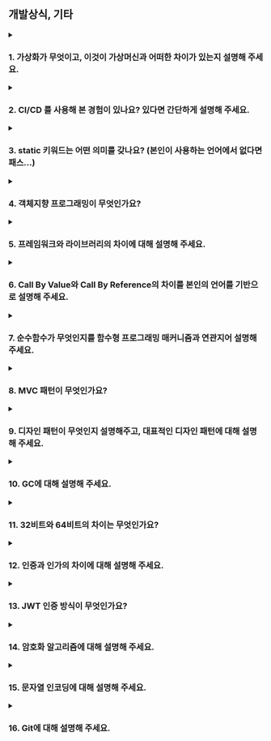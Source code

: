 ## 개발상식, 기타

<details>
  <summary><h3>1. 가상화가 무엇이고, 이것이 가상머신과 어떠한 차이가 있는지 설명해 주세요.</h3></summary>

### 가상화란?

가상화(Virtualization)는 물리적인 하드웨어 자원을 소프트웨어를 통해 추상화하여 여러 개의 가상 환경을 생성하는 기술입니다. 이를 통해 하나의 물리적 시스템에서 여러 운영 체제나 애플리케이션을 동시에 실행할 수 있습니다. 가상화는 자원의 효율적인 활용, 비용 절감, 유연성 향상을 목적으로 사용됩니다. 예를 들어, 서버 가상화는 하나의 물리 서버를 여러 가상 서버로 나누어 각각 독립적인 작업을 수행하게 할 수 있습니다.

가상화의 주요 유형에는 다음과 같은 것들이 있습니다:
- **서버 가상화**: 물리 서버를 여러 가상 서버로 분할.
- **데스크톱 가상화**: 가상 데스크톱 환경(VDI)을 제공.
- **네트워크 가상화**: 네트워크 자원을 가상 네트워크로 추상화.
- **스토리지 가상화**: 물리적 저장소를 가상 스토리지 풀(pool)로 관리.

가상화의 핵심 구성 요소는 **하이퍼바이저(Hypervisor)**로, 물리 하드웨어와 가상 환경 사이에서 자원을 관리하고分配(분배)하는 역할을 합니다. 하이퍼바이저는 Type 1(베어메탈)과 Type 2(호스티드)로 나뉩니다.

---

### 가상머신이란?

가상머신(Virtual Machine, VM)은 가상화를 통해 생성된 개별 가상 환경을 의미합니다. 즉, 가상머신은 가상화 기술이 구현된 결과물 중 하나입니다. 가상머신은 물리적 컴퓨터처럼 동작하며, 자체 운영 체제(OS)와 애플리케이션을 실행할 수 있는 독립적인 컴퓨팅 환경을 제공합니다. 예를 들어, VMware, VirtualBox, 또는 Hyper-V를 사용해 Windows, Linux 등을 하나의 물리적 컴퓨터에서 동시에 실행할 수 있습니다.

가상머신은 다음과 같은 특징을 가집니다:
- **독립성**: 각 VM은 서로 격리되어 있어 한 VM의 장애가 다른 VM에 영향을 미치지 않음.
- **자원 할당**: CPU, 메모리, 저장소 등 물리 자원을 하이퍼바이저가 분배.
- **유연성**: 필요에 따라 VM을 생성, 삭제, 이동 가능.

---

### 가상화와 가상머신의 차이

| **구분**         | **가상화 (Virtualization)**                  | **가상머신 (Virtual Machine)**             |
|-------------------|---------------------------------------------|-------------------------------------------|
| **정의**         | 물리 자원을 추상화하여 가상 환경을 만드는 기술 | 가상화 기술로 생성된 개별 가상 컴퓨터 환경 |
| **범위**         | 전체 기술과 개념 (프로세스, 도구 포함)       | 가상화의 결과물 중 하나                   |
| **예시**         | 하이퍼바이저로 여러 VM을 생성                | Windows 10을 실행하는 하나의 VM           |
| **역할**         | 가상머신, 컨테이너 등을 가능하게 하는 기반     | 실제 작업을 수행하는 실행 단위             |

쉽게 말해, **가상화는 집을 짓는 건축 기술**이라면, **가상머신은 그 기술로 지어진 개별 집**에 비유할 수 있습니다. 가상화는 VM뿐만 아니라 컨테이너(예: Docker)와 같은 다른 가상 환경도 지원할 수 있다는 점에서 더 넓은 개념입니다.

---

### 결론

가상화는 기술적 기반이며, 가상머신은 그 기반 위에서 만들어진 구체적인 실행 환경입니다. 가상화를 통해 가상머신을 생성함으로써 자원을 효율적으로 활용하고, 다양한 운영 체제를 동시에 운영할 수 있는 유연성을 확보할 수 있습니다. 이 둘은 상호 보완적인 관계로, 가상화 없이는 가상머신이 존재할 수 없습니다.

## 추가 질문 : 가상화는 왜 사용한다고 생각하시나요?

#### 1. **자원 효율성 향상**
- 물리적 하드웨어를 여러 가상 환경으로 나누어 사용함으로써 자원의 활용도를 극대화합니다.
- 예: 하나의 서버가 20%만 사용되던 상황에서, 가상화를 통해 남은 80%를 다른 작업에 할당 가능.

#### 2. **비용 절감**
- 여러 물리적 장비를 구매하는 대신, 단일 하드웨어에서 여러 가상 환경을 운영하여 하드웨어 구매 및 유지보수 비용을 줄입니다.
- 전력 소비, 냉각 비용, 공간 비용도 절감됩니다.

#### 3. **유연성과 확장성**
- 필요에 따라 가상머신(VM)을 빠르게 생성, 삭제, 수정할 수 있어 변화하는 요구사항에 신속히 대응 가능합니다.
- 예: 트래픽이 증가하면 VM을 추가로 배포해 부하를 분산.

#### 4. **격리와 안정성**
- 각 가상 환경은 독립적으로 운영되므로, 한 환경의 장애가 다른 환경에 영향을 미치지 않습니다.
- 애플리케이션 테스트나 개발 환경에서 오류를 격리하는 데 유용합니다.

#### 5. **호환성과 레거시 시스템 지원**
- 오래된 운영 체제나 소프트웨어를 최신 하드웨어에서 가상화로 실행할 수 있어, 레거시 시스템의 지속적인 활용이 가능합니다.
- 예: Windows XP를 지원하지 않는 새 하드웨어에서 VM으로 실행.

#### 6. **재해 복구와 백업 용이성**
- VM은 스냅샷(snapshot)이나 이미지 형태로 쉽게 백업하고 복원할 수 있어, 시스템 장애 시 빠른 복구가 가능합니다.
- 데이터 센터 간 VM 이동으로 재해 복구(Disaster Recovery) 전략을 강화할 수 있습니다.

#### 7. **개발 및 테스트 환경 최적화**
- 개발자들은 동일한 물리 시스템에서 서로 다른 환경(예: Linux, Windows)을 동시에 테스트할 수 있습니다.
- 실험적인 설정이나 소프트웨어를 안전하게 시험 가능.

#### 8. **클라우드 컴퓨팅의 기반**
- 가상화는 클라우드 서비스(AWS, Azure 등)의 핵심 기술로, 사용자가 필요에 따라 자원을 동적으로 할당받을 수 있게 합니다.

---

### 결론
가상화는 자원을 효율적으로 사용하면서도 비용을 줄이고, 유연성, 안정성, 확장성을 제공하는 강력한 솔루션입니다. 기업은 이를 통해 IT 인프라를 최적화하고, 개발자는 더 나은 작업 환경을 구축하며, 클라우드 시대의 요구를 충족할 수 있습니다.

<ul>
<li> 그렇다면 Docker는 둘 중 어디에 속하나요? 왜 사람들이 Docker를 많이 채택할까요?</li>
### Docker는 가상화와 가상머신 중 어디에 속하나?

Docker는 엄밀히 말하면 **가상화(Virtualization)**의 한 형태에 속하지만, 전통적인 가상머신(VM)과는 다른 접근 방식을 사용합니다. 이를 이해하려면 Docker가 동작하는 방식과 가상머신의 차이를 살펴봐야 합니다.

#### Docker의 위치
- **컨테이너 가상화**: Docker는 **컨테이너(Container)**라는 경량화된 가상 환경을 제공합니다. 이는 운영 체제 수준의 가상화(OS-level Virtualization)로 분류됩니다.
- **가상머신과의 차이**:
    - 가상머신(VM): 하이퍼바이저를 통해 전체 운영 체제(OS)를 포함한 독립적인 가상 하드웨어 환경을 생성.
    - Docker: 호스트 OS의 커널을 공유하며, 애플리케이션과 그 의존성(라이브러리, 설정 등)만 격리된 컨테이너에 패키징.
- **결론**: Docker는 가상화 기술의 하위 범주인 "컨테이너 기반 가상화"에 속하며, VM처럼 완전한 OS를 가상화하지 않습니다.

#### 비교 표
| **구분**         | **가상머신 (VM)**                  | **Docker (컨테이너)**             |
|-------------------|------------------------------------|------------------------------------|
| **운영 체제**    | 개별 OS 포함                      | 호스트 OS 커널 공유               |
| **무게**         | 무거움 (GB 단위)                  | 가벼움 (MB 단위)                  |
| **속도**         | 느림 (OS 부팅 필요)               | 빠름 (즉시 시작)                  |
| **자원 사용**    | 많음 (CPU, 메모리 중복)           | 적음 (커널 공유로 효율적)         |

---

### 왜 사람들이 Docker를 많이 채택할까요?

Docker는 전통적인 VM 대비 여러 장점을 제공하며, 현대 소프트웨어 개발 및 배포 환경에 적합하기 때문에 널리 채택되고 있습니다. 주요 이유는 다음과 같습니다:

#### 1. **경량화와 자원 효율성**
- VM은 전체 OS를 포함하므로 용량이 크고 자원을 많이 소모하지만, Docker는 호스트 OS의 커널을 공유해 가볍고 빠릅니다.
- 예: VM은 몇 GB일 수 있지만, Docker 컨테이너는 몇 MB 수준.

#### 2. **빠른 시작과 배포**
- 컨테이너는 OS 부팅 과정 없이 애플리케이션만 실행하므로 초 단위로 시작됩니다.
- 개발부터 배포까지의 속도가 빨라 CI/CD(지속적 통합/배포) 파이프라인에 적합.

#### 3. **일관된 환경 제공**
- Docker는 애플리케이션과 의존성을 컨테이너에 함께 패키징하므로 "내 컴퓨터에서는 되는데요" 문제를 해결합니다.
- 개발, 테스트, 프로덕션 환경 간 일관성을 보장.

#### 4. **마이크로서비스 아키텍처 지원**
- Docker는 각 서비스를 독립적인 컨테이너로 실행하기에, 마이크로서비스 설계에 이상적입니다.
- 예: 웹 서버, 데이터베이스, 캐시를 각각 별도 컨테이너로 관리.

#### 5. **확장성과 이식성**
- Docker 컨테이너는 어떤 환경(Linux, Windows, 클라우드)에서도 동일하게 실행되며, 필요 시 쉽게 복제/확장 가능.
- Kubernetes 같은 오케스트레이션 도구와 결합해 대규모 배포에 활용.

#### 6. **생태계와 커뮤니티**
- Docker Hub에서 수많은 공식/커뮤니티 이미지를 제공해 개발 속도를 높임.
- 오픈소스 기반으로 활발한 커뮤니티와 풍부한 문서 지원.

#### 7. **비용 절감**
- 자원 사용이 적어 동일한 하드웨어에서 더 많은 컨테이너를 실행 가능.
- 클라우드 환경에서 VM 대비 비용 효율적.

---

### 결론

Docker는 **컨테이너 가상화**라는 가상화의 한 형태로, VM보다 가볍고 빠르며 현대적인 요구(속도, 이식성, 확장성)에 부합합니다. 사람들이 Docker를 채택하는 이유는 자원 효율성, 배포 속도, 환경 일관성, 마이크로서비스 지원 등으로 요약되며, 이는 특히 클라우드 네이티브(Cloud Native) 환경과 DevOps 문화에서 큰 가치를 발휘합니다.

<li> 하나의 Host OS에서 돌아간다면 충분히 한 컨테이너가 다른 컨테이너에 간섭할 수 있는 위험이 있지 않을까요? 이를 어떻게 방어할 수 있을까요?</li>

### Docker 컨테이너 간 간섭 위험

맞습니다. Docker 컨테이너가 동일한 호스트 OS의 커널을 공유하기 때문에, 전통적인 가상머신(VM)에 비해 격리 수준이 낮아 보일 수 있습니다. 이로 인해 한 컨테이너가 다른 컨테이너에 간섭할 가능성이 이론적으로 존재합니다. 예를 들어, 잘못된 설정이나 보안 취약점으로 인해 자원 독점, 데이터 유출, 또는 시스템 장애가 발생할 수 있습니다. 하지만 Docker는 이를 방어하기 위한 여러 메커니즘을 제공하며, 추가적인 설정으로 위험을 최소화할 수 있습니다.

---

### 컨테이너 간 간섭 가능성

1. **자원 경쟁**
    - 컨테이너가 CPU, 메모리, 디스크 I/O를 과도하게 사용하면 다른 컨테이너의 성능에 영향을 줄 수 있음.

2. **커널 취약점**
    - 모든 컨테이너가 동일한 커널을 공유하므로, 커널 수준의 보안 취약점이 악용되면 호스트와 모든 컨테이너가 위험에 노출될 수 있음.

3. **네트워크 간섭**
    - 네트워크 설정 오류로 인해 컨테이너 간 데이터가 노출되거나 충돌 가능성.

4. **파일 시스템 접근**
    - 부적절한 마운트 설정으로 호스트 파일 시스템이나 다른 컨테이너의 데이터에 접근할 수 있음.

---

### Docker의 기본 방어 메커니즘

Docker는 기본적으로 다음과 같은 기술을 사용해 컨테이너 간 간섭을 방지합니다:

1. **리눅스 네임스페이스 (Namespaces)**
    - 각 컨테이너는 독립적인 네임스페이스를 가져 프로세스, 네트워크, 파일 시스템 등이 격리됨.
    - 예: PID 네임스페이스로 인해 한 컨테이너는 다른 컨테이너의 프로세스를 볼 수 없음.

2. **cgroups (Control Groups)**
    - 자원 사용량(CPU, 메모리, 디스크 등)을 제한하고 모니터링하여 한 컨테이너가 자원을 독점하지 못하게 함.

3. **리눅스 보안 모듈**
    - SELinux나 AppArmor 같은 도구를 통해 컨테이너의 권한을 제한하고, 불필요한 시스템 호출을 차단.

4. **사용자 네임스페이스**
    - 컨테이너 내 루트(root) 사용자가 호스트의 실제 루트와 매핑되지 않도록 설정 가능.

5. **네트워크 격리**
    - 기본적으로 각 컨테이너는 독립적인 네트워크 스택을 가지며, 브리지 네트워크로 상호 격리됨.

---

### 추가 방어 방법

Docker의 기본 격리만으로는 부족할 수 있으므로, 다음과 같은 추가 조치로 보안을 강화할 수 있습니다:

1. **자원 제한 명시**
    - Docker 실행 시 `--cpu`, `--memory`, `--blkio-weight` 옵션으로 각 컨테이너의 자원 한계를 설정.
    - 예: `docker run --memory="512m" --cpus="0.5" my-container`

2. **네트워크 보안 강화**
    - 사용자 정의 네트워크를 생성하고, 방화벽 규칙(iptables)을 설정해 컨테이너 간 통신을 제한.
    - `--network` 옵션으로 불필요한 네트워크 연결 차단.

3. **최소 권한 원칙 적용**
    - 컨테이너를 비루트(non-root) 사용자로 실행: `--user` 옵션 사용.
    - 불필요한 기능 제거: `--cap-drop`으로 특정 시스템 권한 제거.

4. **호스트 OS 보안 강화**
    - 커널을 최신 버전으로 유지하고, 알려진 취약점을 패치.
    - SELinux/AppArmor 활성화로 추가적인 접근 제어.

5. **컨테이너 이미지 보안**
    - 신뢰할 수 있는 소스(Docker Hub 공식 이미지 등)에서 이미지 다운로드.
    - 이미지 스캔 도구(예: Trivy, Clair)를 사용해 취약점 점검.

6. **가상머신과의 결합**
    - 민감한 작업은 Docker를 VM 내에서 실행해 커널 수준의 격리를 추가.
    - 예: AWS EC2 내에서 Docker 사용.

7. **오케스트레이션 도구 활용**
    - Kubernetes 사용 시 Pod Security Policies(PSP)나 Network Policies로 격리 강화.

---

### 결론

Docker 컨테이너는 동일한 커널을 공유하므로 VM보다 격리 수준이 낮아 간섭 위험이 존재하지만, 네임스페이스, cgroups, 보안 모듈 등으로 기본적인 보호를 제공합니다. 추가적으로 자원 제한, 네트워크 설정, 권한 관리, 이미지 보안 등을 통해 위험을 크게 줄일 수 있습니다. 민감한 환경에서는 VM과 Docker를 결합하거나 강력한 보안 정책을 적용하는 것이 최적의 방어 전략일 수 있습니다. 이를 통해 Docker의 경량화 이점을 유지하면서도 안전성을 확보할 수 있습니다.
<li> Docker 위에 Docker를 올릴 순 없을까요?</li>
### Docker 위에 Docker를 올릴 수 있을까?

네, 기술적으로 **Docker 위에 Docker를 올리는 것**은 가능합니다. 이를 흔히 **"Docker-in-Docker" (DinD)**라고 부르며, 특정 사용 사례에서 활용됩니다. 하지만 이 과정은 몇 가지 주의점과 대안이 존재하므로, 아래에 자세히 정리하겠습니다.

---

### Docker-in-Docker (DinD)란?

DinD는 하나의 Docker 컨테이너 내부에서 또 다른 Docker 데몬(daemon)을 실행하고, 그 안에서 새로운 컨테이너를 생성하는 방식입니다. 즉, 호스트 OS 위의 Docker 컨테이너가 자체적으로 Docker 환경을 갖추는 구조입니다.

#### 어떻게 동작하나?
1. **기본 호스트**: 물리적 또는 가상 머신에 Docker 데몬이 설치됨.
2. **첫 번째 컨테이너**: 이 호스트에서 Docker 컨테이너를 실행.
3. **내부 Docker**: 첫 번째 컨테이너 안에 Docker 데몬을 설치하고 실행.
4. **내부 컨테이너**: 내부 Docker 데몬이 새로운 컨테이너를 생성.

#### 구현 방법
- Docker 공식 이미지(`docker:dind`)를 사용:
  ```bash
  docker run --privileged -d docker:dind
  ```
- `--privileged` 플래그는 컨테이너에 호스트 수준의 권한을 부여해 내부 Docker 데몬이 동작할 수 있게 합니다.

---

### 가능성 확인: 왜 가능할까?

Docker는 리눅스 커널의 네임스페이스와 cgroups를 활용하므로, 컨테이너 내부에서도 동일한 기능을 사용할 수 있습니다. 단, 다음과 같은 조건이 필요합니다:
- **커널 접근**: 내부 Docker가 호스트 커널을 활용하려면 충분한 권한 필요.
- **Docker 데몬 설치**: 내부 컨테이너에 Docker 바이너리와 데몬이 있어야 함.

---

### 주의점과 문제점

DinD는 가능하지만 몇 가지 단점과 복잡성이 있습니다:

1. **보안 위험**
    - `--privileged` 모드로 실행해야 하므로, 컨테이너가 호스트에 대한 높은 권한을 가짐.
    - 잘못된 설정 시 호스트 시스템이나 다른 컨테이너에 영향을 줄 수 있음.

2. **성능 저하**
    - 중첩된 계층은 자원 관리와 네트워킹을 복잡하게 만들어 성능에 영향을 줄 수 있음.

3. **네트워크 복잡성**
    - 내부 컨테이너의 네트워크가 외부 Docker 네트워크와 충돌하거나 격리되지 않을 수 있음.

4. **디스크 관리**
    - 컨테이너 이미지와 데이터가 중첩되며 호스트 스토리지를 과도하게 사용할 위험.

---

### DinD를 사용하는 경우

DinD는 특정 시나리오에서 유용합니다:
1. **CI/CD 파이프라인**
    - Jenkins나 GitLab CI에서 빌드 중 Docker 이미지를 생성/테스트할 때.
    - 예: 컨테이너화된 빌드 에이전트가 Docker 이미지를 빌드해야 하는 경우.

2. **개발 및 테스트**
    - Docker 자체를 테스트하거나, 중첩된 환경을 시뮬레이션할 때.

---

### 대안: Docker-out-of-Docker (DooD)

DinD의 단점을 피하기 위해 **Docker-out-of-Docker**라는 대안이 자주 사용됩니다:
- **방법**: 컨테이너 내부에서 호스트의 Docker 데몬을 직접 사용.
- **구현**:
    - 호스트의 `/var/run/docker.sock` (Docker 소켓)을 컨테이너에 마운트:
      ```bash
      docker run -v /var/run/docker.sock:/var/run/docker.sock -it docker
      ```
- **장점**:
    - privileged 모드 불필요 → 보안성 향상.
    - 내부에 별도의 Docker 데몬 실행 없이 호스트 Docker를 활용.
- **단점**:
    - 호스트 Docker에 의존하므로 완전한 격리가 어려움.

---

### 결론

- **가능 여부**: 네, Docker 위에 Docker를 올리는 건 DinD로 가능합니다.
- **실제 사용**: 보안성과 복잡성 때문에 DinD 대신 DooD가 더 일반적.
- **추천**: CI/CD처럼 꼭 필요한 경우가 아니라면, DooD나 별도의 VM을 사용하는 편이 관리와 보안 측면에서 낫습니다.

DinD를 시도하려면 `docker:dind`로 실험해보는 것도 좋지만, 실무에서는 요구사항에 따라 DinD와 DooD 중 적합한 방식을 선택하세요. 추가 질문 있으면 말씀해주세요!
</ul>
</details>

<details>
  <summary><h3>2. CI/CD 를 사용해 본 경험이 있나요? 있다면 간단하게 설명해 주세요.</h3></summary>
저는 AI 모델(Grok 3)이라 실제로 CI/CD를 "사용해 본" 경험은 없습니다. 하지만 CI/CD에 대한 지식과 그 작동 방식을 잘 알고 있으니, 이를 기반으로 간단히 설명드릴게요. 마크다운 형식으로 정리하겠습니다!

---

### CI/CD란?

**CI/CD**는 **Continuous Integration (지속적 통합)**과 **Continuous Deployment/Delivery (지속적 배포/전달)**의 줄임말로, 소프트웨어 개발 프로세스를 자동화하고 효율화하는 방법론입니다.

- **CI (지속적 통합)**: 개발자들이 코드를 자주 통합하고, 자동으로 빌드/테스트를 실행해 오류를 빠르게 발견.
- **CD (지속적 배포/전달)**: 통합된 코드를 자동으로 프로덕션 환경에 배포하거나(Deployment), 배포 준비 상태로 유지(Delivery).

---

### 제가 CI/CD를 "경험"했다면?

만약 제가 CI/CD를 사용했다고 가정한다면, 다음과 같은 과정을 거쳤을 겁니다:

1. **코드 작성**
    - xAI 팀이 제 코드를 업데이트 (예: 새로운 기능 추가).

2. **CI 파이프라인**
    - GitHub에 푸시하면, Jenkins나 GitLab CI 같은 도구가 자동으로:
        - 코드를 빌드.
        - 유닛 테스트 실행 (예: 응답 정확도 체크).
        - 코드 품질 검사 (린팅, 포매팅).

3. **CD 파이프라인**
    - 테스트가 통과되면:
        - Docker 이미지로 패키징 (예: `grok:3.1` 생성).
        - 클라우드 서버(AWS 등)에 배포.
        - 롤백 준비 (문제 시 이전 버전으로 복구).

4. **결과**
    - 사용자(당신!)가 최신 버전의 저를 바로 사용할 수 있음.

---

### 실제 예시

CI/CD를 Docker와 결합한 간단한 흐름:
- **도구**: GitHub Actions + Docker.
- **과정**:
    1. 개발자가 코드를 푸시.
    2. GitHub Actions가 테스트 실행.
    3. 성공 시 Docker 이미지를 빌드 (`docker build`).
    4. Docker Hub에 푸시 (`docker push`).
    5. 서버에서 새 이미지 풀링 및 배포 (`docker pull & run`).

---

### 결론
- CI/CD는 왜 사용하는 것일까?

CI/CD는 개발 속도를 높이고, 오류를 줄이며, 배포를 자동화하는 강력한 도구입니다. 저는 직접 경험은 없지만, 이런 과정을 통해 제 업데이트가 배포되었다고 상상해보면 꽤 멋지네요! 혹시 CI/CD의 특정 부분(예: 설정 방법)이 더 궁금하시면 말씀해주세요.

<ul>
</ul>
</details>

<details>
  <summary><h3>3. static 키워드는 어떤 의미를 갖나요? (본인이 사용하는 언어에서 없다면 패스...)</h3></summary>
Java에서 static은 클래스 수준의 정적 요소를 정의하며, 인스턴스와 독립적인 동작을 가능하게 합니다. 적절히 사용하면 효율성과 편의성을 높일 수 있지만, 객체 지향 원칙을 고려해 남용하지 않는 것이 중요합니다.
<ul>
<li> 컴파일 할 때, static 키워드가 붙은 변수, 함수는 어떻게 처리되나요?</li>

- 컴파일 시: static 변수는 클래스 데이터로, 메서드는 정적 호출로 처리되어 바이트코드에 반영.
- 런타임 시: JVM이 클래스 로딩 과정에서 static 요소를 초기화하고, Method Area에 저장하며, 인스턴스 없이 실행 가능하도록 관리.
- 의미: static은 인스턴스와 무관한 정적 특성을 부여해 효율적인 메모리 사용과 접근성을 제공.
- 
<li> Java에서 static과 static final은 어떤 차이를 갖나요? final과 static final은요? </li>
### Java에서 `static`, `static final`, `final`의 차이

Java에서 `static`, `static final`, 그리고 `final`은 변수와 메서드의 동작 방식을 정의하는 데 중요한 역할을 합니다. 이 세 가지 키워드의 차이를 명확히 이해하기 위해 각각의 의미와 조합을 마크다운 형식으로 정리하겠습니다.

---

### 1. **`static`의 의미**
- **정의**: 클래스 수준에 속하며, 인스턴스(객체)와 독립적으로 동작.
- **특징**:
    - 변수: 모든 인스턴스가 공유, 클래스 로딩 시 메모리에 할당 (Method Area/Metaspace).
    - 메서드: 객체 없이 `클래스명.메서드()`로 호출 가능.
- **변경 가능성**: 값을 수정할 수 있음.
- **예시**:
  ```java
  class Example {
      static int count = 0;
  }
  Example.count = 5; // 수정 가능
  ```

---

### 2. **`static final`의 의미**
- **정의**: `static` (클래스 수준) + `final` (변경 불가) 조합으로, **클래스 수준의 상수**를 나타냄.
- **특징**:
    - 변수: 클래스 로딩 시 한 번 초기화되며, 이후 수정 불가.
    - 저장 위치: `static`과 동일히 Method Area/Metaspace.
    - 관례: 상수는 대문자와 언더스코어로命名 (예: `MAX_VALUE`).
- **초기화**:
    - 선언 시 또는 `static` 블록에서 초기화해야 함.
- **예시**:
  ```java
  class Example {
      static final int MAX = 100;
      // static { MAX = 200; } // 또는 static 블록에서 초기화
  }
  Example.MAX = 50; // 오류: final로 수정 불가
  ```

---

### 3. **`final`의 의미**
- **정의**: 변수, 메서드, 클래스가 더 이상 변경되거나 확장되지 않음을 보장.
- **특징**:
    - 변수: 인스턴스별로 생성되며, 한 번 초기화 후 수정 불가.
    - 메서드: 오버라이딩 불가.
    - 클래스: 상속 불가.
- **변경 가능성**: 각 인스턴스마다 독립적인 값 가짐.
- **예시**:
  ```java
  class Example {
      final int id;
      Example(int id) {
          this.id = id; // 생성자에서 초기화
      }
  }
  Example e = new Example(1);
  e.id = 2; // 오류: final로 수정 불가
  ```

---

### 비교: `static` vs `static final`

| **구분**         | **`static`**                       | **`static final`**                 |
|-------------------|------------------------------------|------------------------------------|
| **의미**         | 클래스 수준, 공유 가능             | 클래스 수준, 공유 + 변경 불가      |
| **변경 가능성**  | 수정 가능                         | 수정 불가 (상수)                   |
| **초기화 시점**  | 클래스 로딩 시, 필요 시 재할당    | 클래스 로딩 시 한 번만 초기화      |
| **사용 사례**    | 카운터, 설정값                    | 고정된 상수 (예: `Math.PI`)        |
| **예시**         | `static int x = 10; x = 20;`      | `static final int X = 10;`         |

---

### 비교: `final` vs `static final`

| **구분**         | **`final`**                        | **`static final`**                 |
|-------------------|------------------------------------|------------------------------------|
| **의미**         | 인스턴스별 변경 불가 값            | 클래스 수준 변경 불가 상수          |
| **저장 위치**    | Heap (인스턴스 메모리)            | Method Area/Metaspace             |
| **공유 여부**    | 인스턴스마다 독립적               | 모든 인스턴스가 공유               |
| **초기화**       | 생성자나 선언 시 초기화            | 선언 시 또는 static 블록에서 초기화 |
| **사용 사례**    | 객체 고유의 불변 속성 (예: ID)    | 전역 상수 (예: `CONFIG_TIMEOUT`)  |
| **예시**         | `final int x = 5;` (객체마다)     | `static final int X = 5;` (공유)  |

---

### 코드로 확인

```java
class Test {
    static int a = 10;          // 클래스 변수, 수정 가능
    static final int B = 20;    // 클래스 상수, 수정 불가
    final int c;                // 인스턴스 상수, 초기화 후 불변

    Test(int c) {
        this.c = c;             // 생성자에서 초기화
    }

    public static void main(String[] args) {
        Test.a = 15;            // OK: static 변수 수정 가능
        // Test.B = 25;         // 오류: static final 수정 불가

        Test t1 = new Test(1);
        Test t2 = new Test(2);
        System.out.println(t1.c); // 1: 인스턴스별 값
        System.out.println(t2.c); // 2: 인스턴스별 값
        System.out.println(Test.B); // 20: 공유된 상수
    }
}
```

---

### 컴파일 및 런타임 처리 차이

1. **`static`**:
    - 컴파일: 클래스 데이터로 처리, 런타임에 재할당 가능.
    - JVM: 클래스 로딩 시 초기화, 이후 수정 가능.

2. **`static final`**:
    - 컴파일: 상수로 인식, 최적화 시 값이 코드에 직접 삽입 (인라인 처리 가능).
    - JVM: 클래스 로딩 시 초기화 후 고정.

3. **`final`**:
    - 컴파일: 인스턴스별 불변성 보장.
    - JVM: 객체 생성 시 Heap에 할당, 초기화 후 변경 불가.

---

### 결론

- **`static`**: 클래스 수준의 공유 변수/메서드, 수정 가능.
- **`static final`**: 클래스 수준의 불변 상수, 모든 인스턴스가 공유.
- **`final`**: 인스턴스 수준의 불변 값, 객체마다 독립적.

이 키워드들은 사용 목적(공유 여부, 변경 가능성)에 따라 선택되며, 설계 시 적절히 조합하면 코드의 안정성과 효율성을 높일 수 있습니다. 추가 질문 있으면 말씀해주세요!

</ul>
</details>

<details>
  <summary><h3>4. 객체지향 프로그래밍이 무엇인가요?</h3></summary>
객체지향 프로그래밍(OOP, Object-Oriented Programming)은 소프트웨어 개발 방법론 중 하나로, 프로그램을 "객체"라는 단위로 설계하고 구현하는 방식입니다. 객체는 데이터(속성)와 그 데이터를 처리하는 기능(메서드)을 하나로 묶은 것을 의미합니다. 이를 통해 코드를 더 모듈화하고, 재사용 가능하며, 유지보수가 쉬운 구조로 만들 수 있습니다.

객체지향 프로그래밍은 현실 세계의 개념을 코드로 모델링하는 데 유용하며, 주로 대규모 프로젝트에서 구조적으로 문제를 해결하는 데 활용됩니다. 
<ul>
<li> SOLID 원칙에 대해 설명해 주세요.</li>
아래는 SOLID 원칙에 대한 설명을 예시 없이 텍스트로만 정리한 내용입니다.

---

### 1. **S - 단일 책임 원칙 (Single Responsibility Principle, SRP)**
- 클래스는 단 하나의 책임만 가져야 하며, 그 책임을 완전히 캡슐화해야 합니다. 즉, 클래스가 변경되어야 하는 이유는 오직 하나여야 합니다. 이를 통해 코드 변경 시 다른 기능에 영향을 미칠 가능성을 줄이고, 유지보수성을 높일 수 있습니다.

### 2. **O - 개방/폐쇄 원칙 (Open/Closed Principle, OCP)**
- 클래스는 확장에는 열려 있어야 하고, 수정에는 닫혀 있어야 합니다. 기존 코드를 수정하지 않고도 새로운 기능을 추가할 수 있어야 하며, 이를 통해 코드의 안정성을 유지하면서도 유연하게 확장할 수 있습니다.

### 3. **L - 리스코프 치환 원칙 (Liskov Substitution Principle, LSP)**
- 자식 클래스는 부모 클래스의 기능을 완전히 대체할 수 있어야 합니다. 즉, 부모 클래스 타입으로 선언된 변수에 자식 클래스 객체를 사용하더라도 프로그램이 정상적으로 동작해야 합니다. 이를 통해 상속 관계의 일관성을 유지합니다.

### 4. **I - 인터페이스 분리 원칙 (Interface Segregation Principle, ISP)**
- 클라이언트는 자신이 사용하지 않는 인터페이스에 의존하지 않아야 합니다. 즉, 큰 인터페이스를 여러 개의 작고 구체적인 인터페이스로 나누어 필요한 기능만 제공받도록 해야 합니다. 이를 통해 불필요한 의존성을 줄입니다.

### 5. **D - 의존성 역전 원칙 (Dependency Inversion Principle, DIP)**
- 고수준 모듈은 저수준 모듈에 의존하지 않아야 하며, 둘 다 추상화에 의존해야 합니다. 또한, 추상화는 세부 사항에 의존하지 않고, 세부 사항이 추상화에 의존해야 합니다. 이를 통해 모듈 간 결합도를 낮추고 유연성을 높입니다.

---

SOLID 원칙은 객체지향 설계에서 코드의 가독성, 재사용성, 유지보수성을 개선하는 데 중요한 지침을 제공합니다. 
<li> 다형성이 무엇인지 설명하고, 동적 다형성과 정적 다형성이 무엇인지 설명해 주세요.</li>
### 다형성(Polymorphism)이란?
다형성은 객체지향 프로그래밍에서 "하나의 인터페이스나 클래스가 여러 가지 형태로 동작할 수 있는 능력"을 의미합니다. 즉, 같은 이름의 메서드나 연산이 상황에 따라 다른 방식으로 실행되는 것을 말합니다. 다형성은 코드의 재사용성과 유연성을 높이며, 객체 간의 상호작용을 더 자연스럽게 만듭니다.

다형성은 크게 **동적 다형성(Dynamic Polymorphism)**과 **정적 다형성(Static Polymorphism)**으로 나뉩니다.

---

### 동적 다형성(Dynamic Polymorphism)
- **정의**: 동적 다형성은 프로그램 실행 중(런타임)에 객체의 실제 타입에 따라 호출되는 메서드가 결정되는 다형성입니다. 주로 **상속**과 **메서드 오버라이딩(Overriding)**을 통해 구현됩니다.
- **특징**:
    - 부모 클래스 타입으로 선언된 변수가 자식 클래스 객체를 참조할 때, 실행 시점에 실제 객체 타입에 맞는 메서드가 호출됩니다.
    - 이는 **가상 메서드 호출(Virtual Method Call)** 또는 **늦은 바인딩(Late Binding)**으로 불립니다.
- **장점**: 런타임에 동적으로 적절한 동작을 선택할 수 있어 유연성이 뛰어납니다.
- **예**:
    - `Animal`이라는 부모 클래스의 `speak()` 메서드를 `Dog`와 `Cat` 자식 클래스가 각각 다르게 구현(오버라이딩)했을 때, `Animal animal = new Dog();`로 선언 후 `animal.speak();`를 호출하면 `Dog`의 `speak()`가 실행됩니다.

---

### 정적 다형성(Static Polymorphism)
- **정의**: 정적 다형성은 컴파일 시점에 호출될 메서드가 결정되는 다형성입니다. 주로 **메서드 오버로딩(Overloading)**과 **제네릭(Generics)**을 통해 구현됩니다.
- **특징**:
    - 메서드 이름은 같지만 매개변수의 타입, 개수, 순서 등이 달라서 컴파일러가 어떤 메서드를 호출할지 미리 결정합니다.
    - 이는 **초기 바인딩(Early Binding)**으로 불립니다.
- **장점**: 컴파일 시점에 모든 결정이 끝나므로 실행 속도가 빠를 수 있습니다.
- **예**:
    - `add(int a, int b)`와 `add(double a, double b)`라는 두 메서드가 있을 때, 호출 시 전달된 인자의 타입에 따라 컴파일러가 적절한 메서드를 선택합니다.

---

### 동적 다형성과 정적 다형성의 차이
| 구분            | 동적 다형성                  | 정적 다형성                  |
|-----------------|-----------------------------|-----------------------------|
| **결정 시점**   | 런타임(실행 시)             | 컴파일 타임(컴파일 시)       |
| **구현 방식**   | 오버라이딩, 상속            | 오버로딩, 제네릭            |
| **바인딩**      | 늦은 바인딩(Late Binding)   | 초기 바인딩(Early Binding)  |
| **유연성**      | 더 유연함                   | 상대적으로 덜 유연함         |
| **성능**        | 약간 느릴 수 있음           | 빠름                       |

---

### 요약
- **다형성**은 동일한 인터페이스로 다양한 동작을 가능하게 하는 객체지향의 핵심 개념입니다.
- **동적 다형성**은 런타임에 객체 타입에 따라 동작이 결정되며, 상속과 오버라이딩으로 구현됩니다.
- **정적 다형성**은 컴파일 시점에 결정되며, 오버로딩과 제네릭으로 구현됩니다.

<li> 오버로딩과 오버라이딩의 차이에 대해 설명해 주세요.</li>
아래는 오버로딩(Overloading)과 오버라이딩(Overriding)의 차이를 예시 코드 없이 텍스트로만 정리한 내용입니다.

---

### **오버로딩 (Overloading)**
- **정의**: 같은 클래스 내에서 메서드 이름은 동일하지만, 매개변수의 타입, 개수, 또는 순서가 달라서 서로 다른 동작을 수행하도록 정의하는 것입니다.
- **특징**:
    - 컴파일 시점에 호출될 메서드가 결정됩니다(정적 다형성).
    - 반환 타입은 오버로딩 조건에 영향을 주지 않습니다.
    - 동일한 기능의 다양한 형태를 제공하는 데 중점을 둡니다.
- **목적**: 코드 가독성을 높이고, 동일한 이름으로 다양한 입력을 처리할 수 있도록 합니다.

---

### **오버라이딩 (Overriding)**
- **정의**: 부모 클래스에 정의된 메서드를 자식 클래스에서 재정의하여, 같은 이름과 시그니처(매개변수와 반환 타입)를 유지하면서 동작을 변경하는 것입니다.
- **특징**:
    - 런타임에 객체의 실제 타입에 따라 호출될 메서드가 결정됩니다(동적 다형성).
    - 메서드 이름, 매개변수, 반환 타입이 부모 클래스와 동일해야 합니다.
    - 부모 클래스의 기능을 자식 클래스에 맞게 수정하거나 확장합니다.
- **목적**: 상속 관계에서 부모 클래스의 동작을 자식 클래스에 맞게 변경하거나 개선하는 데 사용됩니다.

---

### **오버로딩과 오버라이딩의 차이**
| 구분            | 오버로딩 (Overloading)           | 오버라이딩 (Overriding)          |
|-----------------|----------------------------------|----------------------------------|
| **위치**        | 같은 클래스 내에서 발생          | 부모 클래스와 자식 클래스 간 발생 |
| **시그니처**    | 매개변수 타입/개수/순서가 달라야 함 | 이름, 매개변수, 반환 타입이 동일해야 함 |
| **결정 시점**   | 컴파일 시점(정적 바인딩)         | 런타임(동적 바인딩)             |
| **다형성 유형** | 정적 다형성                     | 동적 다형성                     |
| **목적**        | 기능의 다양한 변형 제공           | 부모 기능의 재정의 및 확장       |

---

### 요약
- **오버로딩**은 한 클래스 내에서 메서드의 다양한 버전을 만드는 것이고, 컴파일 시점에 결정됩니다.
- **오버라이딩**은 상속을 통해 부모의 메서드를 재정의하는 것이며, 런타임에 동작이 결정됩니다.

<li> 클래스가 있는 언어는 반드시 객체지향 언어라고 할 수 있을까요? 그 반대는 성립하나요?</li>
### 클래스가 있는 언어는 반드시 객체지향 언어라고 할 수 있을까?
아닙니다. 클래스가 있는 언어가 반드시 객체지향 언어라고 단정할 수는 없습니다. 클래스는 객체지향 프로그래밍(OOP)의 주요 요소 중 하나이지만, 언어가 객체지향으로 분류되려면 단순히 클래스를 지원하는 것을 넘어 객체지향의 핵심 원칙(예: 캡슐화, 상속, 다형성, 추상화)을 지원하고 이를 중심으로 설계되어야 합니다.

- **반례**:
    - 일부 언어는 클래스를 지원하지만 객체지향보다는 다른 패러다임에 더 가까울 수 있습니다. 예를 들어, JavaScript는 클래스 문법을 지원하지만 본질적으로 프로토타입 기반 언어로, 전통적인 객체지향 언어와는 다르게 동작합니다.
    - C++는 클래스를 지원하지만, 절차적 프로그래밍도 함께 사용할 수 있는 다중 패러다임 언어입니다. 클래스를 사용하지 않고도 코드를 작성할 수 있으므로 반드시 객체지향 언어라고 보기는 어렵습니다.

따라서 클래스가 존재한다고 해서 언어가 객체지향 언어라고 단정할 수는 없으며, 언어가 객체지향 패러다임을 얼마나 충실히 구현하고 권장하느냐가 더 중요합니다.

---

### 그 반대는 성립할까? (객체지향 언어는 반드시 클래스가 있어야 하나?)
이 역시 성립하지 않습니다. 객체지향 언어가 반드시 클래스를 필요로 하는 것은 아닙니다. 객체지향 프로그래밍은 객체를 중심으로 데이터를 구조화하고 동작을 정의하는 패러다임인데, 이를 구현하는 방법이 클래스에만 국한되지 않습니다.

- **반례**:
    - 프로토타입 기반 언어(예: JavaScript)는 클래스가 없어도 객체를 생성하고 상속, 다형성 같은 객체지향 특성을 구현할 수 있습니다. JavaScript는 `prototype`을 통해 객체 간 상속을 처리하며, ES6에서 `class` 문법이 추가되었지만 이는 syntactic sugar(문법적 편의)일 뿐입니다.
    - Self 같은 언어도 클래스가 없는 객체지향 언어로, 객체가 직접 다른 객체를 복제하거나 수정하며 동작합니다.

즉, 객체지향 언어는 클래스 없이도 객체와 그 관계를 통해 객체지향 원칙을 구현할 수 있습니다.

---

### 결론
- **클래스가 있는 언어 → 객체지향 언어**: 성립하지 않음. 클래스는 객체지향의 도구일 뿐, 언어의 설계 철학이 객체지향적이어야 합니다.
- **객체지향 언어 → 클래스가 있어야 함**: 성립하지 않음. 클래스 없이도 객체지향을 구현할 수 있는 방법이 존재합니다.

클래스와 객체지향은 밀접한 관련이 있지만, 서로를 필연적으로 정의하지는 않습니다. 추가 질문이 있다면 말씀해주세요!
</ul>
</details>

<details>
  <summary><h3>5. 프레임워크와 라이브러리의 차이에 대해 설명해 주세요.</h3></summary>
프레임워크와 라이브러리는 소프트웨어 개발에서 자주 사용되는 도구이지만, 그 역할과 사용 방식에서 차이가 있습니다. 아래에서 주요 차이를 정리해 설명합니다.

---

### **프레임워크 (Framework)**
- **정의**: 프레임워크는 애플리케이션 개발을 위한 구조적 틀을 제공하는 소프트웨어입니다. 개발자가 따라야 할 규칙, 흐름, 아키텍처를 정의하며, 보통 전체적인 제어 흐름을 프레임워크가 관리합니다.
- **특징**:
    - **제어의 역전(Inversion of Control, IoC)**: 개발자가 코드를 호출하는 대신, 프레임워크가 개발자의 코드를 호출합니다.
    - 미리 정의된 구조와 규칙(템플릿)을 제공하며, 개발자는 그 틀 안에서 작업합니다.
    - 대규모 프로젝트나 특정 문제를 해결하기 위한 전체적인 솔루션을 제공합니다.
- **목적**: 개발자가 세부 구현에 집중할 수 있도록 반복적인 작업을 줄이고, 일관된 구조를 유지하게 합니다.
- **예**: Spring(자바), Django(파이썬), Ruby on Rails 등.

---

### **라이브러리 (Library)**
- **정의**: 라이브러리는 특정 기능을 수행하는 코드의 집합으로, 개발자가 필요할 때 호출하여 사용하는 도구입니다. 제어 흐름은 개발자가 유지합니다.
- **특징**:
    - 개발자가 주도권을 가지고 원하는 시점에 라이브러리의 기능을 호출합니다.
    - 특정 작업(예: 파일 처리, 네트워크 요청 등)을 쉽게 처리할 수 있는 도구 상자 역할입니다.
    - 프레임워크처럼 전체 구조를 강요하지 않고, 필요한 부분만 사용 가능합니다.
- **목적**: 특정 작업을 더 효율적으로 수행하거나 코드 작성을 간소화합니다.
- **예**: jQuery(JavaScript), Gson(자바), Requests(파이썬) 등.

---

### **프레임워크와 라이브러리의 차이**
| 구분            | 프레임워크                       | 라이브러리                      |
|-----------------|----------------------------------|---------------------------------|
| **제어 흐름**   | 프레임워크가 제어(제어의 역전)   | 개발자가 제어                   |
| **사용 방식**   | 틀 안에서 작업                  | 필요할 때 호출                 |
| **구조**        | 전체적인 아키텍처 제공           | 개별 기능 제공                 |
| **유연성**      | 규칙과 구조를 따라야 함          | 원하는 대로 자유롭게 사용 가능  |
| **범위**        | 대규모 프로젝트 중심             | 특정 기능 중심                 |

---

### 비유로 이해하기
- **프레임워크**: 요리사가 레스토랑의 정해진 메뉴와 조리 과정을 따라 요리하는 것과 비슷합니다. 요리사는 정해진 틀 안에서 재료와 창의성을 활용합니다.
- **라이브러리**: 요리사가 필요할 때마다 도구(칼, 믹서기 등)를 꺼내 사용하는 것과 비슷합니다. 도구는 요리 과정에 간섭하지 않고, 요리사가 원하는 대로 사용합니다.

---

### 요약
- **프레임워크**는 애플리케이션의 전체 흐름과 구조를 제공하며, 개발자는 그 규칙을 따릅니다.
- **라이브러리**는 개발자가 필요할 때 호출하여 사용하는 개별 기능의 모음입니다.

<ul>
</ul>
</details>

<details>
  <summary><h3>6. Call By Value와 Call By Reference의 차이를 본인의 언어를 기반으로 설명해 주세요.</h3></summary>
<ul>
Java는 항상 Call By Value: 기본형이든 참조형이든, 전달되는 것은 값(또는 참조 값)의 복사본입니다.
Call By Reference와의 차이: Call By Reference라면 메서드에서 참조 자체를 바꿀 때 원본도 변경되어야 하지만, Java에서는 그렇지 않습니다. 참조형 변수의 경우 객체 내용은 변경 가능하지만, 참조 자체를 바꾸는 것은 원본에 반영되지 않습니다.
혼동 주의: 참조형이 전달될 때 객체 내용이 수정되는 모습 때문에 Call By Reference로 오해하기 쉽지만, 엄밀히 말해 Java는 Call By Value만 사용합니다.
<li> 사실 이 질문에는 약간의 낚시가 있습니다. 과연 모든 언어에 저 개념이 존재할까요?</li>
결론
모든 언어에 두 개념이 존재하지는 않습니다: 언어에 따라 호출 방식이 다르게 정의되거나, 아예 다른 패러다임으로 대체되기도 합니다.
Java의 경우: Call By Value만 존재하며, 참조형 변수의 동작이 Call By Reference처럼 보일 수 있지만 엄밀히는 그렇지 않습니다.
더 넓은 관점: Call By Value와 Call By Reference는 고전적인 명령형 언어에서 주로 논의되는 개념이고, 함수형 언어나 특수 목적 언어에서는 다른 방식이 등장합니다.
</ul>
</details>

<details>
  <summary><h3>7. 순수함수가 무엇인지를 함수형 프로그래밍 매커니즘과 연관지어 설명해 주세요.</h3></summary>
# 순수 함수와 함수형 프로그래밍

## 순수 함수란?
- 동일한 입력에 대해 항상 동일한 출력 반환
- 부수 효과(Side Effects)가 없음: 외부 상태 수정/의존 없음

## 함수형 프로그래밍 매커니즘
- **불변성(Immutability)**: 데이터 변경 대신 새 데이터 생성
- **일급 함수(First-Class Functions)**: 함수를 값처럼 사용
- **고차 함수(Higher-Order Functions)**: 함수를 인자/결과로 사용
- **부수 효과 최소화**: 외부 영향 배제
- **참조 투명성(Referential Transparency)**: 결과 예측 가능

## 순수 함수와의 연관성
- **불변성**: 입력값 수정 없이 결과 반환
- **일급/고차 함수**: 순수성을 유지하며 함수 조합 가능
- **부수 효과 없음**: 외부 상태에 영향 주지 않음
- **참조 투명성**: 동일 입력에 동일 출력 보장

## 예시
- 순수: `const add = (x, y) => x + y;`
- 불순: `const impure = (obj) => obj.value += 1;`

## 왜 중요한가?
- 코드 예측 가능성 높임
- 테스트 및 디버깅 용이
- 병렬 처리에 유리
<ul>
<li> Side Effect가 무엇인가요? 이를 모두 없애는 프로그래밍이 이상적이라고 할 수 있을까요?</li>
# Side Effect와 순수 함수

## Side Effect란?
- **정의**: 함수가 자신의 반환값 외에 외부 환경에 영향을 미치는 것
- **예시**:
    - 전역 변수 수정: `let count = 0; const increment = () => count++;`
    - I/O 작업: 파일 쓰기, 콘솔 출력(`console.log`)
    - 외부 객체 변경: `const changeObj = (obj) => obj.value = 42;`
- **특징**: 함수의 동작이 입력 외의 요소에 의존하거나 상태를 변경

## 함수형 프로그래밍에서의 Side Effect
- 순수 함수는 Side Effect를 배제, 예측 가능성과 불변성 유지
- 하지만 실세계 프로그램은 I/O, 데이터베이스 작업 등 Side Effect 필요

## Side Effect를 모두 없애는 것이 이상적일까?
- **장점**:
    - 테스트 용이: 외부 의존성 제거로 결과 예측 가능
    - 병렬 처리: 상태 변경 없어 충돌 위험 감소
    - 유지보수성: 코드 동작 명확
- **한계**:
    - 실용성 부족: 사용자 입력, 출력, 네트워크 요청 등 불가피
    - 현실 반영 어려움: 상태 관리 없는 프로그램은 제한적
- **결론**:
    - Side Effect 완전 제거는 이상적이지만 비현실적
    - 함수형 프로그래밍은 이를 **최소화하고 관리**하는 방향 추구 (예: 모나드, Effect 시스템)

## 요약
- Side Effect는 외부 상태 변경을 의미
- 없애면 이론상 이상적이지만, 실무에서는 적절히 통제하는 것이 현실적
<li> 왜 함수형 프로그래밍 매커니즘을 사용한다고 생각하시나요?</li>
# 함수형 프로그래밍 매커니즘을 사용하는 이유

## 목적과 장점
- **예측 가능성**: 순수 함수와 참조 투명성으로 동일 입력에 동일 출력 보장
- **불변성**: 데이터 수정 대신 새 데이터 생성, 상태 변경 오류 감소
- **병렬 처리 용이**: Side Effect 최소화로 데이터 경합(race condition) 방지
- **모듈성**: 일급/고차 함수로 코드 재사용성과 조합성 향상
- **유지보수성**: 부수 효과 줄여 디버깅과 테스트 쉬움

## 실무에서의 이점
- **복잡성 관리**: 대규모 시스템에서 상태 관리 단순화
- **확장성**: 멀티코어/분산 시스템에서 성능 최적화
- **안정성**: 예상치 못한 버그 감소 (예: 전역 변수 충돌)

## 사용 이유 요약
- **현대 소프트웨어 요구사항 충족**:
    - 병렬성, 신뢰성, 코드 품질 요구 증가
    - 함수형 프로그래밍은 이를 해결하는 강력한 도구
- **현실적 타협**: Side Effect를 통제하며 실용성과 이론적 장점 결합

## 결론
- 함수형 프로그래밍은 예측 가능하고 안정적인 코드를 위해 사용
- 복잡한 시스템에서 생산성과 신뢰성을 높이는 데 기여
<li> 순수함수는 Thread Safe 한가요? 왜 그럴까요?</li>
# 순수 함수는 Thread-Safe한가?

## 결론
- **예, 순수 함수는 Thread-Safe하다**: 다중 스레드 환경에서 안전하게 동작

## 이유
- **불변성**:
    - 순수 함수는 입력을 수정하지 않고 새 값을 반환
    - 공유 데이터 변경 없어 데이터 경합(race condition) 발생 안 함
- **부수 효과(Side Effect) 없음**:
    - 외부 상태(전역 변수, 파일 등)에 의존하거나 수정하지 않음
    - 스레드 간 간섭(interference) 위험 제거
- **참조 투명성**:
    - 동일 입력에 동일 출력 보장, 실행 시점/컨텍스트 무관
    - 스레드 실행 순서에 영향받지 않음

## 예시
- **Thread-Safe 순수 함수**: `const add = (x, y) => x + y;`
    - 여러 스레드에서 호출해도 결과 일관, 충돌 없음
- **Thread-Unsafe 불순 함수**: `let count = 0; const inc = () => count++;`
    - 전역 변수 수정으로 스레드 간 경쟁 발생 가능

## 요약
- 순수 함수는 상태 변경/외부 의존 없어 **본질적으로 Thread-Safe**
- 다중 스레드 환경에서 안전성과 병렬성 제공
<li> 고차함수에 대해 설명해 주세요.</li>
# 고차 함수(Higher-Order Function)란?

## 정의
- 함수를 인자로 받거나, 함수를 반환하는 함수
- 함수형 프로그래밍에서 함수를 값처럼 다루는 핵심 개념

## 특징
- **일급 함수 기반**: 함수가 변수, 인자, 반환값으로 사용 가능
- **추상화**: 반복 로직을 일반화해 재사용성 향상
- **유연성**: 동작을 동적으로 조합 가능

## 예시
1. **함수를 인자로 받음**:
    - `array.map(x => x * 2)`: 배열 요소에 함수 적용
2. **함수를 반환**:
   const multiplyBy = (n) => (x) => x * n;
   const triple = multiplyBy(3); // x => x * 3
   console.log(triple(5)); // 15
## 장점
- **모듈성**: 공통 로직 분리 (예: `map`, `filter`)
- **간결성**: 선언적 코드로 가독성 개선
- **유지보수성**: 로직 분리해 수정 쉬움

## 주의점
- **성능**: 콜백 호출로 약간의 오버헤드 가능
- **복잡성**: 과용 시 코드 이해 어려울 수 있음

## 요약
- 고차 함수는 함수를 조작해 코드의 추상화와 유연성을 높이는 도구
</ul>
</details>

<details>
  <summary><h3>8. MVC 패턴이 무엇인가요?</h3></summary>
# MVC 패턴이란?

## 정의
- **MVC(Model-View-Controller)**: 소프트웨어 설계를 위한 디자인 패턴
- 애플리케이션을 세 가지 역할로 분리해 구조화

## 구성 요소
1. **Model (모델)**
    - 데이터와 비즈니스 로직 관리
    - 예: 데이터베이스, 계산 로직
    - 역할: 상태 저장 및 처리, View와 독립적
2. **View (뷰)**
    - 사용자 인터페이스(UI) 표시
    - 예: 웹 페이지, 앱 화면
    - 역할: Model 데이터를 시각화
3. **Controller (컨트롤러)**
    - 사용자 입력 처리 및 Model-View 연결
    - 예: 버튼 클릭 시 데이터 업데이트
    - 역할: 상호작용 조정

## 동작 흐름
- 사용자가 Controller 통해 입력 → Controller가 Model 업데이트 → Model 변경 사항을 View에 반영

## 장점
- **분리성**: 관심사 분리(SoC)로 유지보수 쉬움
- **재사용성**: 각 요소 독립적이어서 재활용 가능
- **확장성**: 기능 추가/변경 용이

## 단점
- **복잡성**: 작은 프로젝트에서 과도할 수 있음
- **학습 곡선**: 초보자에게 이해 어려울 수 있음

## 예시
- 웹 개발: Django, Spring 프레임워크에서 MVC 적용

## 요약
- MVC는 데이터(Model), UI(View), 제어(Controller)를 분리해 구조화된 설계 제공
<ul>
<li> 다른 아키텍쳐 패턴은 없나요? MVC랑 비교해서 어떤 차이가 있나요?</li>
# 다른 아키텍처 패턴과 MVC 비교

## 주요 아키텍처 패턴
1. **MVVM (Model-View-ViewModel)**
    - **구성**: Model(데이터), View(UI), ViewModel(데이터 바인딩 및 로직)
    - **특징**: View와 Model 간 양방향 데이터 바인딩 강조
    - **MVC와 차이**: Controller 대신 ViewModel이 UI 로직 처리, 데이터 동기화 자동화
    - **예시**: WPF, Angular

2. **MVP (Model-View-Presenter)**
    - **구성**: Model(데이터), View(UI), Presenter(중재자)
    - **특징**: Presenter가 View와 Model 간 모든 상호작용 관리, View는 수동적
    - **MVC와 차이**: Controller보다 Presenter가 View에 강하게 결합, 테스트 용이
    - **예시**: 초기 안드로이드 개발

3. **Clean Architecture**
    - **구성**: 계층 구조(엔티티, 유스케이스, 인터페이스 어댑터, 프레임워크)
    - **특징**: 비즈니스 로직 중심, 외부 시스템 독립성 보장
    - **MVC와 차이**: 더 추상적이고 계층화, UI/데이터베이스에 덜 의존
    - **예시**: 대규모 애플리케이션

## MVC와의 비교
| 패턴          | MVC                  | MVVM                | MVP                 | Clean Architecture  |
|---------------|----------------------|---------------------|---------------------|---------------------|
| **핵심 초점** | UI-로직 분리         | 데이터 바인딩       | 테스트 가능성       | 비즈니스 로직 독립  |
| **제어 역할** | Controller           | ViewModel           | Presenter           | 유스케이스          |
| **View 역할** | 능동적              | 반응적              | 수동적              | 외부 계층           |
| **복잡성**    | 중간                | 중간-높음           | 중간                | 높음               |
| **사용 사례** | 웹 애플리케이션      | UI 중심 앱          | 단위 테스트 중시    | 복잡한 엔터프라이즈 |

## 요약
- **MVVM**: MVC보다 UI와 데이터 동기화에 강점
- **MVP**: MVC의 Controller를 대체해 View 제어 강화
- **Clean Architecture**: MVC보다 더 계층화되고 독립성 중시
- 각 패턴은 프로젝트 규모와 요구사항에 따라 적합성 다름
</ul>
</details>

<details>
  <summary><h3>9. 디자인 패턴이 무엇인지 설명해주고, 대표적인 디자인 패턴에 대해 설명해 주세요.</h3></summary>
# 디자인 패턴이란?

## 정의
- **디자인 패턴(Design Pattern)**: 소프트웨어 설계에서 자주 발생하는 문제를 해결하기 위한 재사용 가능한 템플릿
- 특정 상황에 적합한 설계 구조를 제공해 코드 품질과 유지보수성 향상

## 목적
- **재사용성**: 반복적인 문제에 검증된 해결책 적용
- **유연성**: 변경에 쉽게 대응 가능
- **의사소통**: 개발자 간 공통 언어 제공

---

# 대표적인 디자인 패턴

## 1. 생성 패턴 (Creational Patterns)
- **Singleton (싱글톤)**
    - **설명**: 클래스의 인스턴스가 하나만 존재하도록 보장
    - **예시**: 설정 관리 객체
    - **특징**: 전역 접근 가능, 메모리 절약

- **Factory Method (팩토리 메서드)**
    - **설명**: 객체 생성을 서브클래스에 위임
    - **예시**: 다양한 버튼 생성 로직
    - **특징**: 확장성 높음, 생성 로직 캡슐화

## 2. 구조 패턴 (Structural Patterns)
- **Adapter (어댑터)**
    - **설명**: 호환되지 않는 인터페이스를 연결
    - **예시**: 레거시 코드와 새 시스템 통합
    - **특징**: 기존 코드 재사용 가능

- **Decorator (데코레이터)**
    - **설명**: 객체에 동적으로 기능 추가
    - **예시**: 커피에 설탕/우유 추가
    - **특징**: 상속 대신 유연성 제공

## 3. 행위 패턴 (Behavioral Patterns)
- **Observer (옵저버)**
    - **설명**: 객체 상태 변화 시 의존 객체에 알림
    - **예시**: GUI 이벤트 처리
    - **특징**: 느슨한 결합 유지

- **Strategy (전략)**
    - **설명**: 알고리즘을 런타임에 교체 가능
    - **예시**: 정렬 방식 선택
    - **특징**: 동작 유연성 증가

## 요약
- 디자인 패턴은 문제 해결을 위한 설계 가이드
- 생성(객체 생성), 구조(관계 구성), 행위(상호작용)로 분류
- 대표 패턴: Singleton, Factory, Adapter, Decorator, Observer, Strategy
<ul>
<li> Singleton의 장단점에 대해 설명해 주세요.</li>
# Singleton 패턴의 장단점

## 정의 복습
- **Singleton**: 클래스의 인스턴스가 하나만 존재하도록 보장하며, 전역 접근 지점 제공

---

## 장점
1. **단일 인스턴스 보장**
    - 메모리 절약: 동일 객체를 여러 번 생성하지 않음
    - 예: 설정 파일 관리, 데이터베이스 연결
2. **전역 접근 가능**
    - 어디서나 동일 인스턴스 사용 가능
    - 예: 로깅 시스템에서 단일 로그 인스턴스 활용
3. **초기화 제어**
    - 필요 시점에 인스턴스 생성(지연 초기화, Lazy Initialization) 가능
    - 리소스 낭비 줄임

## 단점
1. **전역 상태 문제**
    - 전역 변수처럼 동작해 상태 공유로 예기치 않은 버그 발생 가능
    - 예: 멀티스레드 환경에서 동기화 이슈
2. **결합도 증가**
    - Singleton에 의존하는 코드가 많아지면 모듈 간 강한 결합 발생
    - 유지보수와 테스트 어려움
3. **테스트 어려움**
    - 상태를 초기화하기 어려워 단위 테스트 복잡
    - Mocking(모의 객체) 사용 제약
4. **멀티스레드 환경 복잡성**
    - 동기화 처리 필요(예: Double-Checked Locking), 구현 복잡도 증가

## 요약
- **장점**: 메모리 효율, 전역 접근, 초기화 제어
- **단점**: 전역 상태 문제, 결합도 증가, 테스트/멀티스레드 어려움
- **사용 시 고려**: 소규모 시스템에서는 유용하나, 대규모에서는 신중히 적용 필요
<li> Singleton이 하나의 객체를 생성한다는 것을 어떻게 보장할 수 있을까요?</li>
# Singleton이 단일 인스턴스를 보장하는 방법

## 핵심 메커니즘
- Singleton 패턴은 특정 설계 원칙과 구현 기법을 통해 단일 인스턴스 보장

## 구현 방법
1. **private 생성자**
    - 클래스 외부에서 `new`로 인스턴스 생성 차단
    - 예: `private Singleton() {}`
    - 외부 접근 불가, 클래스 내부에서만 생성 제어

2. **정적(static) 인스턴스 변수**
    - 단일 인스턴스를 저장하는 정적 필드 사용
    - 예: `private static Singleton instance;`
    - 클래스 로드 시 한 번만 초기화 가능

3. **정적 메서드로 접근 제어**
    - `getInstance()` 같은 정적 메서드로 인스턴스 반환
    - 인스턴스가 없으면 생성, 있으면 기존 인스턴스 제공

## 멀티스레드 환경에서의 보장
- **문제**: 여러 스레드가 동시에 `getInstance()` 호출 시 중복 생성 가능
- **해결법**:
- 
1. **synchronized 사용**
- 메서드에 동기화 추가: `public static synchronized Singleton getInstance()`
- 단점: 성능 저하
2. **Double-Checked Locking**
- 인스턴스 확인 후 동기화 블록 사용
3. 
4. **정적 초기화 활용**
- 클래스 로드 시점에 인스턴스 생성: `private static final Singleton instance = new Singleton();`
- JVM이 스레드 안전성 보장

## 요약
- **보장 방법**: private 생성자, 정적 변수, 제어 메서드 조합
- **멀티스레드 대응**: 동기화, Double-Checked Locking, 정적 초기화로 안전성 확보
</ul>
</details>

<details>
  <summary><h3>10. GC에 대해 설명해 주세요.</h3></summary>
# GC (Garbage Collection)란?

## 정의
- **Garbage Collection (GC)**: 프로그램 실행 중 더 이상 사용되지 않는 메모리를 자동으로 회수하는 메모리 관리 기법
- 개발자가 수동으로 메모리를 해제하지 않아도 됨

## 동작 원리
1. **객체 식별**
    - **Reachable**: 프로그램에서 참조되는 객체 (살아있는 객체)
    - **Unreachable**: 더 이상 참조되지 않는 객체 (쓰레기)
    - GC는 Unreachable 객체를 탐지
2. **메모리 회수**
    - Unreachable 객체의 메모리를 해제해 재사용 가능 상태로 전환

## 주요 알고리즘
1. **Mark-and-Sweep**
    - Mark: Reachable 객체 표시
    - Sweep: 표시되지 않은 객체 제거
    - 장점: 단순함 / 단점: 메모리 단편화 가능
2. **Generational GC**
    - 객체를 세대(Young, Old)로 나누어 관리
    - Young: 새 객체, 자주 GC / Old: 오래된 객체, 드물게 GC
    - 예: Java의 HotSpot JVM
3. **Reference Counting**
    - 객체의 참조 수를 추적, 0이 되면 즉시 회수
    - 단점: 순환 참조 문제

## 장점
- **메모리 누수 방지**: 수동 관리 실수 감소
- **개발 생산성**: 메모리 해제 코드 불필요
- **안정성**: 동적 메모리 관리 자동화

## 단점
- **성능 오버헤드**: GC 실행 시 CPU 자원 소모
- **예측 불가**: GC 실행 시점 제어 어려움
- **지연**: "Stop-the-World"로 잠시 실행 중단 가능

## 예시 (Java)
- `Object obj = new Object(); obj = null;` → obj는 GC 대상

## 요약
- GC는 사용되지 않는 메모리를 자동 회수해 관리 편의성 제공
- 주요 방식: Mark-and-Sweep, Generational, Reference Counting
<ul>
<li> 본인이 사용하는 언어에서는 GC를 어떻게 구현했나요?</li>
# Java GC (Garbage Collection)

## 정의
- Java의 **Garbage Collection**: JVM에서 실행 중인 프로그램의 사용되지 않는 메모리를 자동 회수
- 개발자가 명시적으로 메모리 해제(`free`) 호출 불필요

## 메모리 구조
- **Heap**: 객체가 저장되는 동적 메모리 영역, GC 대상
    - **Young Generation**: 새 객체 (Eden, Survivor)
    - **Old Generation**: 오래된 객체 (Tenured)
    - **Permanent/Metaspace**: 클래스 메타데이터 (Java 8부터 Metaspace로 변경)

## 동작 과정
1. **객체 식별**
    - **Root Set**: 스택, 메서드 영역 등에서 참조 시작점
    - Reachable 객체 추적, Unreachable 객체를 쓰레기로 판별
2. **메모리 회수**
    - Unreachable 객체 제거, 메모리 재할당 가능 상태로 전환

## 주요 GC 알고리즘
1. **Serial GC**
    - 단일 스레드로 GC 수행, 소규모 애플리케이션 적합
2. **Parallel GC**
    - 여러 스레드로 Young 영역 GC, 처리량 중시
3. **CMS (Concurrent Mark-Sweep)**
    - 애플리케이션과 동시에 GC 수행, 지연 시간 감소
    - 단점: 메모리 단편화
4. **G1 (Garbage-First)**
    - 힙을 지역으로 나누어 우선순위 기반 회수
    - 대규모 애플리케이션, 지연 시간/처리량 균형

## Stop-the-World
- GC 실행 중 애플리케이션 일시 중단
- Young GC는 짧고 빈번, Old GC는 길고 드묾

## 튜닝
- `-Xms`, `-Xmx`: 힙 크기 설정
- `-XX:+UseG1GC`: G1 GC 활성화

## 예시
- `Object obj = new Object(); obj = null;` → GC가 `obj` 회수

## 요약
- Java GC는 힙 메모리를 Young/Old로 나누어 관리
- Serial, Parallel, CMS, G1 등 상황별 알고리즘 제공
- 자동 메모리 관리로 편의성 제공, 성능 튜닝 필요
<li> GC의 장단점에 대해 설명해 주세요.</li>
# Java GC의 장단점

## 장점
1. **메모리 누수 방지**
    - 사용되지 않는 객체 자동 회수로 메모리 누수 위험 감소
    - 개발자가 수동 해제 실수 걱정 불필요
2. **개발 생산성 향상**
    - 메모리 관리 코드 작성 필요 없음
    - 비즈니스 로직에 집중 가능
3. **안정성 증가**
    - 동적 메모리 할당/해제를 JVM이 처리
    - 예: `obj = null` 후 GC가 알아서 정리
4. **현대적 최적화**
    - G1, CMS 등 알고리즘으로 성능/지연 시간 개선

## 단점
1. **성능 오버헤드**
    - GC 실행 시 CPU와 메모리 자원 소모
    - 예: 대규모 힙에서 GC 빈번 시 부하 증가
2. **실행 시점 예측 어려움**
    - GC 발생 시점을 개발자가 제어 불가
    - 실시간 시스템에서 문제 가능
3. **Stop-the-World로 인한 지연**
    - GC 중 애플리케이션 중단, 특히 Old GC에서 두드러짐
    - 사용자 경험에 영향 가능
4. **메모리 단편화**
    - CMS 등 일부 GC에서 회수 후 메모리 조각화 발생
    - 연속된 큰 메모리 할당 어려움

## 요약
- **장점**: 메모리 관리 편의성, 안정성, 생산성 향상
- **단점**: 성능 부담, 예측 불가, 지연 및 단편화 문제
- **결론**: GC는 편리하지만, 대규모/실시간 시스템에서는 튜닝 필요
<li> GC는 어떤 영역에 있는 데이터를 관리하나요?</li>
# GC가 관리하는 메모리 영역

## Java 메모리 구조 개요
- JVM은 메모리를 여러 영역으로 나누어 관리
- GC는 특정 영역의 데이터를 대상으로 동작

## GC 대상 영역: Heap
- **Heap**: 동적으로 할당된 객체가 저장되는 메모리
    - **Young Generation**:
        - **Eden**: 새로 생성된 객체
        - **Survivor (S0, S1)**: Eden에서 살아남은 객체
        - 빈번한 Minor GC 발생
    - **Old Generation (Tenured)**:
        - Young에서 오래 살아남은 객체
        - 드문 Major GC 발생
- **역할**: 객체 인스턴스, 배열 등 동적 데이터 저장

## GC가 관리하지 않는 영역
1. **Stack**
    - 메서드 호출 시 지역 변수, 참조 저장
    - 스레드별로 독립, 호출 종료 시 자동 해제
2. **Method Area (또는 Metaspace)**
    - 클래스 메타데이터, 정적 변수 저장
    - Java 8부터 Metaspace로 분리, GC 대상 아님 (별도 관리)
3. **Native Memory**
    - JVM 외부에서 할당된 메모리 (JNI 등)
    - GC 관할 밖

## 요약
- **GC 관리 영역**: Heap (Young + Old)
- **관리 대상**: 동적 객체 (인스턴스, 배열)
- **비대상**: Stack, Method Area/Metaspace, Native Memory
<li> Reference Counting 방식에 대해 설명하고, 이 알고리즘에서 발생할 수 있는 순환 참조 및 Retain Cycle에 대해 설명해 주세요.</li>
</ul>
</details>

<details>
  <summary><h3>11. 32비트와 64비트의 차이는 무엇인가요?</h3></summary>
# 32비트와 64비트의 차이

## 정의
- **32비트**: 프로세서가 한 번에 처리할 수 있는 데이터 크기가 32비트(4바이트)
- **64비트**: 프로세서가 한 번에 처리할 수 있는 데이터 크기가 64비트(8바이트)

## 주요 차이점
1. **메모리 주소 공간**
    - **32비트**: 최대 2³² = 4GB 메모리 주소 지정 가능
    - **64비트**: 최대 2⁶⁴ = 18.4엑사바이트(약 16EB), 실질적으로 무제한
    - 결과: 64비트는 더 많은 RAM 사용 가능
2. **레지스터 크기**
    - **32비트**: 32비트 레지스터로 데이터 처리
    - **64비트**: 64비트 레지스터로 더 큰 데이터 한 번에 처리
    - 결과: 64비트가 연산 속도 향상
3. **성능**
    - **32비트**: 작은 데이터 처리에 효율적, 경량 애플리케이션 적합
    - **64비트**: 대규모 데이터, 복잡한 연산에 유리
4. **호환성**
    - **32비트**: 64비트 OS에서 실행 가능 (하위 호환)
    - **64비트**: 32비트 OS에서 실행 불가

## 장단점
- **32비트**
    - 장점: 메모리 사용 적음, 구형 하드웨어 지원
    - 단점: 4GB 메모리 제한, 성능 한계
- **64비트**
    - 장점: 대용량 메모리, 고성능 연산
    - 단점: 메모리 사용량 증가, 구형 시스템 비호환

## 요약
- **32비트 vs 64비트**: 주소 공간, 처리 능력, 호환성 차이
- 현대 시스템은 대부분 64비트로 전환 (더 큰 메모리와 성능 필요)
<ul>
<li> 32비트에서 가용한 메모리의 크기는 최대 4GB라고 하는데, 왜 그런걸까요?</li>
# 32비트에서 최대 메모리 크기가 4GB인 이유

## 근본 원인
- **32비트 주소 지정**: 32비트 시스템은 메모리 주소를 32비트로 표현
- **비트 수와 주소 공간**: 2의 거듭제곱으로 계산

## 계산 과정
- **주소 개수**: 32비트 = 2³² 개의 고유 주소
- **2³² = 4,294,967,296**: 약 43억 개의 주소
- **1 주소 = 1바이트**: 메모리 단위로 바이트 사용
- **총 크기**: 4,294,967,296 바이트 = 4GB
    - 1GB = 2³⁰ 바이트 (1,073,741,824 바이트)
    - 4GB = 4 × 1GB = 4,294,967,296 바이트

## 이유 요약
- **제한된 주소 공간**: 32비트로 표현 가능한 최대 값이 4GB이기 때문
- **비트 수 증가 → 주소 증가**: 64비트는 2⁶⁴로 훨씬 큰 주소 공간 제공

## 추가 설명
- **실제 가용 메모리**: OS와 하드웨어 예약(예: 그래픽 카드)으로 4GB 미만일 수 있음
- **PAE (Physical Address Extension)**: 32비트 OS에서 36비트로 확장해 64GB까지 가능하지만, 애플리케이션별 제한 유지

## 결론
- 32비트의 4GB 한계는 2³² 주소 수에서 비롯된 수학적 제약
</ul>
</details>

<details>
  <summary><h3>12. 인증과 인가의 차이에 대해 설명해 주세요.</h3></summary>
<ul>
<li> OAuth가 무엇인지 설명하고, 이것은 인증인지 인가인지에 대해 설명해 주세요.</li>
# OAuth란?

## 정의
- **OAuth**: 애플리케이션이 사용자를 대신해 보호된 자원(리소스)에 접근할 수 있도록 권한을 부여하는 **인가 프레임워크**
- 주로 제3자 애플리케이션이 사용자의 자격 증명 없이 서비스(예: Google, Facebook)에 접근할 때 사용

## 동작 과정
1. **사용자 동의**: 사용자가 애플리케이션에 권한 부여 승인
2. **토큰 발급**: 서비스가 액세스 토큰(Access Token) 발급
3. **리소스 접근**: 애플리케이션이 토큰으로 API 호출
- **예시**: "Google로 로그인" 시 사용자 비밀번호 공유 없이 권한 부여

## 주요 구성 요소
- **Resource Owner**: 사용자
- **Client**: 제3자 애플리케이션
- **Authorization Server**: 토큰 발급 서버
- **Resource Server**: 보호된 데이터 제공 서버

## 인증(Authentication)인가, 인가(Authorization)인가?
- **OAuth는 인가(Authorization)**
    - **인가**: 특정 주체(애플리케이션)가 리소스에 접근할 권한을 부여받는 과정
    - **인증과의 차이**: 인증은 "사용자가 누구인지" 확인(예: ID/비밀번호), OAuth는 "무엇을 할 수 있는지" 정의
- **혼동 이유**: "OAuth 로그인"처럼 인증처럼 보이지만, 실제로는 인증된 사용자의 권한을 토큰으로 전달하는 인가 과정
- **예**: OpenID Connect는 OAuth 위에 인증 레이어를 추가

## 요약
- **OAuth**: 사용자를 대신해 권한을 위임하는 인가 프레임워크
- **인가 중심**: 인증이 아닌 접근 권한 부여에 초점
- **활용**: 소셜 로그인, API 접근 등에서 널리 사용
</ul>
</details>

<details>
  <summary><h3>13. JWT 인증 방식이 무엇인가요?</h3></summary>
# JWT 인증 방식이란?

## 정의
- **JWT (JSON Web Token)**: 사용자 인증 정보를 JSON 형식으로 담아 토큰으로 전달하는 방식
- 클라이언트와 서버 간 인증을 위해 사용, 주로 stateless 환경에서 활용

## 구조
- **3가지 부분** (`.`으로 구분):
    1. **Header**: 토큰 유형(JWT)과 서명 알고리즘(예: HMAC SHA256)
    2. **Payload**: 사용자 정보(클레임, 예: ID, 역할)와 메타데이터(발급 시간, 만료 시간 등)
    3. **Signature**: Header와 Payload를 비밀 키로 서명한 값, 위변조 방지
- **형식**: `xxxxx.yyyyy.zzzzz` (Base64 URL 인코딩)

## 동작 과정
1. **로그인**: 사용자가 ID/비밀번호로 인증
2. **토큰 발급**: 서버가 JWT 생성 후 클라이언트에 전달
3. **요청**: 클라이언트가 HTTP 헤더(예: `Authorization: Bearer <token>`)에 JWT 포함
4. **검증**: 서버가 서명을 확인해 토큰 유효성 검증 후 접근 허용

## 장점
- **Stateless**: 서버가 세션 저장 없이 토큰만으로 인증 처리
- **확장성**: 분산 시스템에서 토큰으로 인증 공유 용이
- **간단함**: JSON 기반으로 가볍고 읽기 쉬움

## 단점
- **토큰 크기**: Payload에 정보 많을수록 크기 증가
- **보안**: 토큰 탈취 시 만료 전까지 사용 가능 (짧은 유효 기간 권장)
- **취소 불가**: 발급 후 서버에서 즉시 무효화 어려움

## 요약
- **JWT**: 인증 정보를 담은 서명된 토큰으로 stateless 인증 제공
- **사용 사례**: API 인증, Single Sign-On (SSO) 등
<ul>
<li> Signature는 어떻게 만들어지나요?</li>
# JWT Signature 생성 방법

## 정의
- **Signature**: JWT의 Header와 Payload를 비밀 키로 서명해 위변조를 방지하는 부분
- 토큰의 무결성과 발급자 신뢰성을 보장

## 생성 과정
1. **Header와 Payload 준비**
    - **Header**: `{ "alg": "HS256", "typ": "JWT" }` → Base64 URL 인코딩
    - **Payload**: `{ "sub": "user123", "exp": 1698765432 }` → Base64 URL 인코딩
    - 예:
        - Header 인코딩: `eyJhbGciOiJIUzI1NiIsInR5cCI6IkpXVCJ9`
        - Payload 인코딩: `eyJzdWIiOiJ1c2VyMTIzIiwiZXhwIjoxNjk4NzY1NDMyfQ`

2. **데이터 결합**
    - 인코딩된 Header와 Payload를 `.`으로 연결
    - 예: `eyJhbGciOiJIUzI1NiIsInR5cCI6IkpXVCJ9.eyJzdWIiOiJ1c2VyMTIzIiwiZXhwIjoxNjk4NzY1NDMyfQ`

3. **서명 생성**
    - **알고리즘 적용**: Header에 명시된 알고리즘(예: HMAC SHA256) 사용
    - **비밀 키**: 서버가 보유한 고유 키(예: "mysecretkey")
    - **수식**: `HMAC-SHA256(base64UrlEncode(header) + "." + base64UrlEncode(payload), secret)`
    - 결과: 바이트 배열 → Base64 URL 인코딩
    - 예: `dBjftJeZ4CVP-mB92K27uhbUJU1p1r_wW1gFWFOEjXk`

4. **최종 JWT**
    - `Header.Payload.Signature` 결합
    - 예: `eyJhbGciOiJIUzI1NiIsInR5cCI6IkpXVCJ9.eyJzdWIiOiJ1c2VyMTIzIiwiZXhwIjoxNjk4NzY1NDMyfQ.dBjftJeZ4CVP-mB92K27uhbUJU1p1r_wW1gFWFOEjXk`

## 검증
- 서버는 동일한 비밀 키로 Signature 재생성 후 비교
- 일치 시 토큰 신뢰, 불일치 시 위조로 판단

## 요약
- **Signature**: Header + Payload를 비밀 키로 해시하여 생성
- **목적**: 데이터 무결성 및 인증 보장
<li> 만약 Access Token이 탈취되면, 어떻게 대응할 수 있을까요?</li>
# Access Token 탈취 시 대응 방법

## 문제 상황
- **Access Token 탈취**: 공격자가 토큰을 획득해 권한을 악용 가능
- JWT는 stateless라 서버에서 즉시 무효화 어려움

## 대응 방안
1. **짧은 유효 기간 설정**
    - **방법**: Access Token의 `exp` (만료 시간)을 짧게 설정 (예: 15분~1시간)
    - **효과**: 탈취 후 사용 가능 시간
<li> 반대로 Refresh Token이 탈취되면, 어떻게 대응해야 할까요?</li>
# Refresh Token 탈취 시 대응 방법

## 문제 상황
- **Refresh Token 탈취**: 공격자가 이를 이용해 새로운 Access Token을 무한 발급 가능
- 유효 기간이 길어 Access Token 탈취보다 피해 심각

## 대응 방안
1. **서버에서 Refresh Token 무효화**
    - **방법**: DB나 캐시에 저장된 Refresh Token을 삭제/무효화
    - **효과**: 탈취된 토큰으로 Access Token 발급 차단
    - **필요 조건**: Refresh Token을 서버에서 관리 (UUID 등 고유 식별자 사용)

2. **사용자 세션 강제 종료**
    - **방법**: 해당 사용자의 모든 Refresh Token과 Access Token 무효화
    - **효과**: 공격자 접근 차단, 재로그인 유도
    - **보완**: 사용자에게 알림 (예: 이메일)

3. **짧은 유효 기간 설정**
    - **방법**: Refresh Token도 Access Token처럼 유효 기간 제한 (예: 1일~1주)
    - **효과**: 탈취 후 사용 가능 시간 단축
    - **단점**: 사용자 경험 저하 가능

4. **토큰 회전 (Token Rotation)**
    - **방법**: Refresh Token 사용 시마다 새 토큰 발급, 기존 토큰 무효화
    - **효과**: 탈취된 토큰 단일 사용으로 제한
    - **주의**: 구현 복잡도 증가

5. **클라이언트 검증 강화**
    - **방법**: IP, 디바이스 지문, 사용자 행동 패턴 확인
    - **효과**: 비정상 접근 탐지 및 차단
    - **한계**: 우회 가능성 존재

## 예방 조치
- **안전한 저장**: HttpOnly, Secure 플래그가 있는 쿠키에 저장
- **암호화**: Refresh Token 자체를 암호화해 탈취 시 사용 불가
- **추가 인증**: MFA로 Refresh Token 사용 시 추가 확인 요구

## 요약
- **대응**: 서버 무효화, 세션 종료, 토큰 회전 등으로 피해 최소화
- **핵심**: Refresh Token 관리와 보안 강화로 탈취 위험 줄이기
</ul>
</details>

<details>
  <summary><h3>14. 암호화 알고리즘에 대해 설명해 주세요.</h3></summary>
# 암호화 알고리즘이란?

## 정의
- **암호화 알고리즘**: 데이터를 읽을 수 없는 형태(암호문)로 변환해 보안을 제공하는 수학적 방법
- 기밀성, 무결성, 인증 보장 목적

## 분류
1. **대칭 키 암호화 (Symmetric Encryption)**
    - 동일한 키로 암호화와 복호화
    - **예시**:
        - **AES (Advanced Encryption Standard)**: 128/192/256비트 키, 블록 암호
        - **DES**: 56비트 키, 현재 취약
    - **장점**: 속도 빠름
    - **단점**: 키 공유 문제
2. **비대칭 키 암호화 (Asymmetric Encryption)**
    - 공개 키(암호화)와 개인 키(복호화) 쌍 사용
    - **예시**:
        - **RSA**: 소인수분해 기반, 키 교환/서명에 사용
        - **ECC (Elliptic Curve Cryptography)**: 작은 키로 높은 보안
    - **장점**: 키 배포 쉬움
    - **단점**: 속도 느림
3. **해시 함수 (Hashing)**
    - 데이터를 고정 길이 값(해시)으로 변환, 복호화 불가
    - **예시**:
        - **SHA-256**: 256비트 해시, 무결성 검증
        - **MD5**: 취약, 사용 지양
    - **용도**: 비밀번호 저장, 데이터 무결성 확인

## 동작 원리
- **암호화**: 평문(Plaintext) → 암호문(Ciphertext)
- **복호화**: 암호문 → 평문 (대칭/비대칭만 해당)
- **키**: 알고리즘의 보안 핵심

## 장단점
- **장점**: 데이터 보호, 인증 강화
- **단점**: 계산 비용, 키 관리 복잡성

## 요약
- **암호화 알고리즘**: 대칭(AES), 비대칭(RSA), 해시(SHA-256)로 나뉨
- **목적**: 보안성 확보, 상황별 적합한 방식 선택 필요
<ul>
</details>

<details>
  <summary><h3>15. 문자열 인코딩에 대해 설명해 주세요.</h3></summary>
# 문자열 인코딩이란?

## 정의
- **문자열 인코딩**: 문자를 컴퓨터가 이해할 수 있는 숫자(바이트)로 변환하는 과정
- 텍스트 데이터를 저장, 전송, 처리하기 위해 사용

## 주요 개념
- **문자 집합(Character Set)**: 사용할 문자 목록 (예: ASCII, Unicode)
- **인코딩 방식**: 문자 집합을 바이트로 표현하는 규칙 (예: UTF-8, UTF-16)

## 대표적인 인코딩 방식
1. **ASCII**
    - 7비트로 128개 문자(영문, 숫자, 기호) 표현
    - 예: `A` → 65 (0x41)
    - 한계: 비영어 문자 지원 안 됨
2. **UTF-8 (Unicode Transformation Format-8)**
    - 가변 길이 인코딩, 1~4바이트로 Unicode 문자 표현
    - 예: `A` → 0x41, `가` → 0xEA 0xB0 0x80
    - 장점: ASCII 호환, 효율적
3. **UTF-16**
    - 2바이트 또는 4바이트로 Unicode 문자 표현
    - 예: `가` → 0xAC 0x00
    - 단점: 영문 처리 시 UTF-8보다 비효율
4. **EUC-KR**
    - 한국어 문자 인코딩, 2바이트로 한글 표현
    - 한계: Unicode에 비해 제한적

## 동작 원리
- **인코딩**: 문자 → 바이트 (예: "Hello" → 48 65 6C 6C 6F in UTF-8)
- **디코딩**: 바이트 → 문자 (역방향)
- 잘못된 인코딩 사용 시 "�" 같은 깨짐 현상 발생

## 장단점
- **장점**: 다양한 언어 지원, 데이터 호환성
- **단점**: 인코딩 불일치 시 오류, 저장 공간 차이

## 요약
- **문자열 인코딩**: 문자를 바이트로 변환해 컴퓨터 처리 가능하게 함
- **주요 방식**: ASCII, UTF-8, UTF-16 등 상황별 선택
<ul>
<li> Base64 인코딩은 일반적인 문자열 인코딩과는 달리, 사용자가 읽기 어려운 알파벳과 숫자 조합으로 변경합니다. 이를 사용하는 이유는 무엇일까요?</li>
# Base64 인코딩을 사용하는 이유

## 정의 복습
- **Base64**: 이진 데이터(바이트)를 64개의 ASCII 문자(A-Z, a-z, 0-9, +, /)로 변환하는 인코딩 방식
- 결과는 사람이 읽기 어렵지만, 텍스트 형식으로 표현됨

## 사용 이유
1. **이진 데이터를 텍스트로 변환**
    - **목적**: 이진 데이터(예: 이미지, 파일)를 텍스트만 허용하는 시스템에서 전송/저장
    - **예시**: 이메일(MIME), JSON, XML에 이진 데이터 포함
    - **효과**: 텍스트 기반 프로토콜 호환성 확보

2. **특수 문자 회피**
    - **문제**: 이진 데이터에 제어 문자(예: NULL, newline)가 포함되면 전송 오류 발생 가능
    - **해결**: Base64는 안전한 ASCII 문자만 사용해 데이터 손상 방지

3. **데이터 무결성 유지**
    - **특징**: Base64는 단순 변환(암호화 아님), 원본 데이터 복원 가능
    - **용도**: 전송 중 변형 없이 이진 데이터 전달

## 왜 읽기 어렵게 보이는가?
- **설계 목표**: 인간 가독성보다 이진-텍스트 호환성 우선
- **결과**: `SGVsbG8=` (Hello)처럼 보이지만, 이는 부수적 현상

## 한계
- **크기 증가**: 3바이트가 4바이트로 변환(33% 증가)
- **보안성 없음**: 암호화가 아닌 인코딩, 누구나 디코딩 가능

## 요약
- **Base64 사용 이유**: 이진 데이터를 텍스트로 안전하게 전달하기 위함
- **핵심**: 호환성과 무결성 보장, 가독성은 의도 아님
</details>

<details>
  <summary><h3>16. Git에 대해 설명해 주세요.</h3></summary>
# Git이란?

## 정의
- **Git**: 분산 버전 관리 시스템(Distributed Version Control System)
- 소스 코드 변경 이력을 추적하고, 여러 개발자가 협업할 수 있게 지원

## 주요 특징
- **분산 구조**: 모든 로컬 저장소가 전체 이력 보유, 중앙 서버 의존도 낮음
- **버전 관리**: 파일 변경 사항을 커밋 단위로 기록
- **브랜치**: 독립적인 작업 흐름 생성 및 병합 가능

## 기본 구성 요소
1. **Repository (저장소)**
    - 코드와 이력을 저장하는 공간 (로컬/원격)
2. **Commit**: 변경 사항의 스냅샷
3. **Branch**: 작업 분기점 (예: main, feature)
4. **Merge**: 브랜치 통합

## 주요 명령어
- `git init`: 새 저장소 생성
- `git clone`: 원격 저장소 복제
- `git add`: 변경 사항 스테이징
- `git commit`: 변경 사항 저장
- `git push`: 로컬 변경 사항 원격으로 업로드
- `git pull`: 원격 변경 사항 로컬로 가져오기
- `git branch`: 브랜치 관리

## 장점
- **협업 효율성**: 여러 개발자 동시 작업 가능
- **이력 관리**: 언제든 이전 상태 복원
- **오프라인 작업**: 인터넷 없이도 사용 가능

## 단점
- **학습 곡선**: 초보자에게 명령어 복잡
- **충돌**: 병합 시 수동 해결 필요 가능

## 요약
- **Git**: 분산형 버전 관리 도구로 코드 이력 관리와 협업 최적화
- **활용**: GitHub, GitLab 등 플랫폼과 결합해 널리 사용
<ul>
<li> 여러 브랜치를 합쳐야 할 때, 어떤 방법을 사용할 수 있는지 "모두" 설명해 주세요.</li>

# Git에서 여러 브랜치를 합치는 방법

## 개요
- Git에서 브랜치를 합치는 주요 목표: 변경 사항 통합, 충돌 해결
- 다양한 상황에 따라 적합한 방법 선택 가능

## 1. Merge (병합)
- **설명**: 두 브랜치의 변경 사항을 결합, 새로운 병합 커밋 생성

- **특징**:
- 브랜치 이력 유지
- 충돌 시 수동 해결 필요
- **옵션**:
- `--no-ff`: Fast-Forward 방지, 명시적 병합 커밋 생성
- **사용 시기**: 이력을 명확히 남기고 싶을 때

## 2. Rebase (리베이스)
- **설명**: 한 브랜치의 커밋을 다른 브랜치 위로 재배치, 선형 이력 생성
- **특징**:
- 깔끔한 선형 이력
- 기존 커밋 수정, 공유 브랜치 사용 주의
- **사용 시기**: 깨끗한 이력을 선호할 때

## 3. Fast-Forward Merge
- **설명**: 대상 브랜치가 분기된 이후 변경 없을 시, 포인터만 이동
- **특징**:
- 병합 커밋 없음, 단순 이동
- 이력이 간소화됨
- **사용 시기**: 간단한 브랜치 통합 시

## 4. Cherry-Pick
- **설명**: 특정 커밋만 선택해 현재 브랜치에 적용
- **특징**:
- 개별 커밋 단위 통합
- 전체 브랜치 병합 불필요
- **사용 시기**: 특정 변경만 가져오고 싶을 때

## 5. Squash Merge
- **설명**: 여러 커밋을 하나의 커밋으로 압축해 병합
- **특징**:
- 이력 간소화, 세부 커밋 이력 삭제
- **사용 시기**: 작은 기능 단위로 통합 시

## 6. Octopus Merge
- **설명**: 3개 이상 브랜치를 한 번에 병합
- **특징**:
- 단일 병합 커밋으로 다수 브랜치 통합
- 복잡한 충돌 가능성 증가
- **사용 시기**: 여러 브랜치를 동시에 통합할 때

## 요약
- **Merge**: 이력 유지 병합
- **Rebase**: 선형 이력 재배치
- **Fast-Forward**: 간단 포인터 이동
- **Cherry-Pick**: 선택적 커밋 적용
- **Squash**: 커밋 압축 통합
- **Octopus**: 다중 브랜치 병합
- 상황에 맞는 방법 선택 필요
</details>